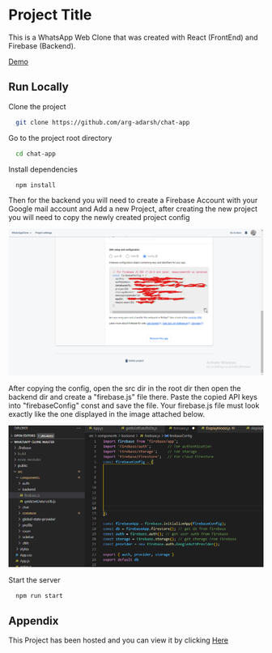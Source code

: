 # Project Title

This is a WhatsApp Web Clone that was created with React (FrontEnd) and Firebase (Backend).

[Demo](https://async-chats.web.app/)

## Run Locally

Clone the project

```bash
  git clone https://github.com/arg-adarsh/chat-app
```

Go to the project root directory

```bash
  cd chat-app
```

Install dependencies

```bash
  npm install
```

Then for the backend you will need to create a Firebase Account with your Google mail account and Add a new Project, after creating the new project you will need to copy the newly created project config

![image](/public/img/readme1.png)

After copying the config, open the src dir in the root dir then open the backend dir and create a "firebase.js" file there. Paste the copied API keys into "firebaseConfig" const and save the file. Your firebase.js file must look exactly like the one displayed in the image attached below.

![image](/public/img/readme2.png)

Start the server

```bash
  npm run start
```

## Appendix

This Project has been hosted and you can view it by clicking [Here](https://async-chats.web.app/)
